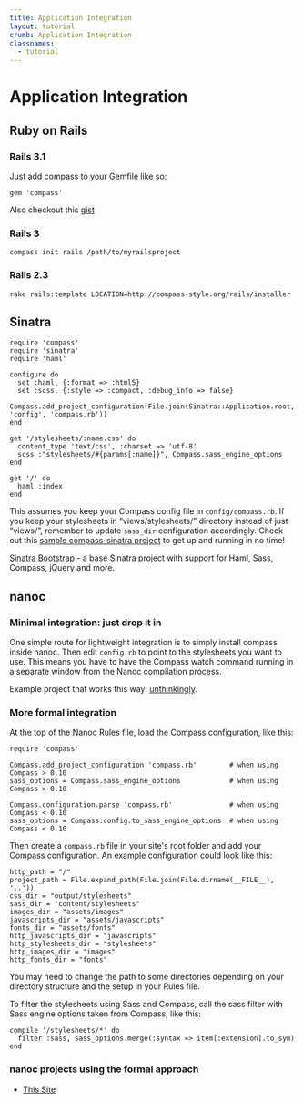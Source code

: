 ```yaml
---
title: Application Integration
layout: tutorial
crumb: Application Integration
classnames:
  - tutorial
---
```

# Application Integration

## Ruby on Rails

### Rails 3.1
Just add compass to your Gemfile like so:
    
    gem 'compass'
    
Also checkout this [gist](https://gist.github.com/1184843)
  
### Rails 3
    compass init rails /path/to/myrailsproject
### Rails 2.3
    rake rails:template LOCATION=http://compass-style.org/rails/installer
    
## Sinatra

    require 'compass'
    require 'sinatra'
    require 'haml'

    configure do
      set :haml, {:format => :html5}
      set :scss, {:style => :compact, :debug_info => false}
      Compass.add_project_configuration(File.join(Sinatra::Application.root, 'config', 'compass.rb'))
    end

    get '/stylesheets/:name.css' do
      content_type 'text/css', :charset => 'utf-8'
      scss :"stylesheets/#{params[:name]}", Compass.sass_engine_options
    end

    get '/' do
      haml :index
    end


This assumes you keep your Compass config file in `config/compass.rb`. If you keep your stylesheets in “views/stylesheets/” directory instead of just “views/”, remember to update `sass_dir` configuration accordingly.
Check out this [sample compass-sinatra project](http://github.com/chriseppstein/compass-sinatra) to get up and running in no time!

[Sinatra Bootstrap](http://github.com/adamstac/sinatra-bootstrap) - a base Sinatra project with support for Haml, Sass, Compass, jQuery and more.

## nanoc

### Minimal integration: just drop it in

One simple route for lightweight integration is to simply install compass inside nanoc. Then edit `config.rb` to point to the stylesheets you want to use. This means you have to have the Compass watch command running in a separate window from the Nanoc compilation process. 

Example project that works this way: [unthinkingly](http://github.com/unthinkingly/unthinkingly-blog).

### More formal integration

At the top of the Nanoc Rules file, load the Compass configuration, like this:

    require 'compass'

    Compass.add_project_configuration 'compass.rb'        # when using Compass > 0.10
    sass_options = Compass.sass_engine_options            # when using Compass > 0.10

    Compass.configuration.parse 'compass.rb'              # when using Compass < 0.10
    sass_options = Compass.config.to_sass_engine_options  # when using Compass < 0.10

Then create a `compass.rb` file in your site's root folder and add your Compass configuration. An example configuration could look like this:

    http_path = "/"
    project_path = File.expand_path(File.join(File.dirname(__FILE__), '..'))
    css_dir = "output/stylesheets"
    sass_dir = "content/stylesheets"
    images_dir = "assets/images"
    javascripts_dir = "assets/javascripts"
    fonts_dir = "assets/fonts"
    http_javascripts_dir = "javascripts"
    http_stylesheets_dir = "stylesheets"
    http_images_dir = "images"
    http_fonts_dir = "fonts"

You may need to change the path to some directories depending on your directory structure and the setup in your Rules file.

To filter the stylesheets using Sass and Compass, call the sass filter with Sass engine options taken from Compass, like this:

    compile '/stylesheets/*' do
      filter :sass, sass_options.merge(:syntax => item[:extension].to_sym)
    end


### nanoc projects using the formal approach

* [This Site](https://github.com/chriseppstein/compass/tree/master/doc-src)
